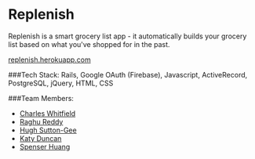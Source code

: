 # Replenish

Replenish is a smart grocery list app - it automatically builds your grocery list based on what you've shopped for in the past.

[replenish.herokuapp.com](https://replenish.herokuapp.com)

###Tech Stack:
Rails, Google OAuth (Firebase), Javascript, ActiveRecord, PostgreSQL, jQuery, HTML, CSS

###Team Members:
* [Charles Whitfield](http://github.com/whitfieldc)
* [Raghu Reddy](http://github.com/e47my54uc3)
* [Hugh Sutton-Gee](http://github.com/hsuttong)
* [Katy Duncan](http://github.com/katyduncan)
* [Spenser Huang](http://github.com/spenserhuang)

